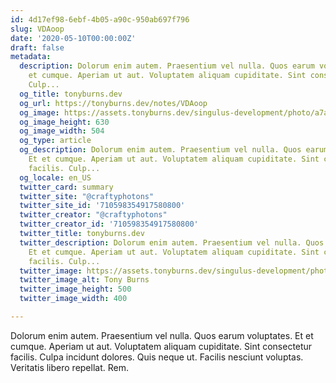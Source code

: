 ```yaml
---
id: 4d17ef98-6ebf-4b05-a90c-950ab697f796
slug: VDAoop
date: '2020-05-10T00:00:00Z'
draft: false
metadata:
  description: Dolorum enim autem. Praesentium vel nulla. Quos earum voluptates. Et
    et cumque. Aperiam ut aut. Voluptatem aliquam cupiditate. Sint consectetur facilis.
    Culp...
  og_title: tonyburns.dev
  og_url: https://tonyburns.dev/notes/VDAoop
  og_image: https://assets.tonyburns.dev/singulus-development/photo/a7aaf33dbd0b584a47dea1fc1b3a9bbf.jpeg
  og_image_height: 630
  og_image_width: 504
  og_type: article
  og_description: Dolorum enim autem. Praesentium vel nulla. Quos earum voluptates.
    Et et cumque. Aperiam ut aut. Voluptatem aliquam cupiditate. Sint consectetur
    facilis. Culp...
  og_locale: en_US
  twitter_card: summary
  twitter_site: "@craftyphotons"
  twitter_site_id: '710598354917580800'
  twitter_creator: "@craftyphotons"
  twitter_creator_id: '710598354917580800'
  twitter_title: tonyburns.dev
  twitter_description: Dolorum enim autem. Praesentium vel nulla. Quos earum voluptates.
    Et et cumque. Aperiam ut aut. Voluptatem aliquam cupiditate. Sint consectetur
    facilis. Culp...
  twitter_image: https://assets.tonyburns.dev/singulus-development/photo/7502d1526646abf03deb056888635686.jpeg
  twitter_image_alt: Tony Burns
  twitter_image_height: 500
  twitter_image_width: 400

---
```


Dolorum enim autem. Praesentium vel nulla. Quos earum voluptates. Et et cumque. Aperiam ut aut. Voluptatem aliquam cupiditate. Sint consectetur facilis. Culpa incidunt dolores. Quis neque ut. Facilis nesciunt voluptas. Veritatis libero repellat. Rem.
